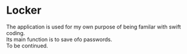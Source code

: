 # Locker
The application is used for my own purpose of being familar with swift coding.</br>
Its main function is to save ofo passwords.</br>
To be continued.
